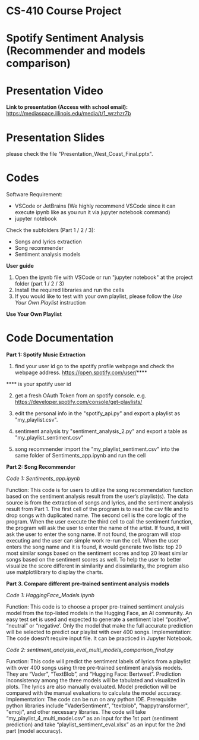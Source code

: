 # CS-410 Course Project
# Spotify Sentiment Analysis (Recommender and models comparison)

# Presentation Video
**Link to presentation (Access with school email):**
https://mediaspace.illinois.edu/media/t/1_wrzhzr7b

# Presentation Slides
please check the file "Presentation_West_Coast_Final.pptx".

# Codes
  Software Requirement:
  - VSCode or JetBrains (We highly recommend VSCode since it can execute ipynb like as you run it via jupyter notebook command)
  - jupyter notebook 

Check the subfolders (Part 1 / 2 / 3):
- Songs and lyrics extraction
- Song recommender
- Sentiment analysis models

**User guide**
1. Open the ipynb file with VSCode or run "jupyter notebook" at the project folder (part 1 / 2 / 3)
2. Install the required libraries and run the cells
3. If you would like to test with your own playlist, please follow the *Use Your Own Playlist* instruction


**Use Your Own Playlist**


# Code Documentation

**Part 1: Spotify Music Extraction**
1. find your user id
go to the spotify profile webpage and check the webpage address. https://open.spotify.com/user/****

**** is your spotify user id 

2. get a fresh OAuth Token
from an spotify console. e.g. https://developer.spotify.com/console/get-playlists/

3. edit the personal info in the "spotify_api.py" and export a playlist as "my_playlist.csv". 

4. sentiment analysis
try "sentiment_analysis_2.py" and export a table as "my_playlist_sentiment.csv"

5. song recommender
import the "my_playlist_sentiment.csv" into the same folder of Sentiments_app.ipynb and run the cell

**Part 2: Song Recommender**

*Code 1: Sentiments_app.ipynb*

Function: This code is for users to utilize the song recommendation function based on the sentiment analysis result from the user’s playlist(s). The data source is from the extraction of songs and lyrics, and the sentiment analysis result from Part 1. The first cell of the program is to read the csv file and to drop songs with duplicated name. The second cell is the core logic of the program. When the user execute the third cell to call the sentiment function, the program will ask the user to enter the name of the artist. If found, it will ask the user to enter the song name. If not found, the program will stop executing and the user can simple work re-run the cell. When the user enters the song name and it is found, it would generate two lists: top 20 most similar songs based on the sentiment scores and top 20 least similar songs based on the sentiment scores as well. To help the user to better visualize the score different in similarity and dissimilarity, the program also use matplotlibrary to display the charts. 

**Part 3. Compare different pre-trained sentiment analysis models**

*Code 1: HaggingFace_Models.ipynb*

Function: This code is to choose a proper pre-trained sentiment analysis model from the top-listed models in the Hugging Face, an AI community. An easy test set is used and expected to generate a sentiment label “positive”, “neutral” or “negative’. Only the model that make the full accurate prediction will be selected to predict our playlist with over 400 songs. 
Implementation: The code doesn’t require input file. It can be practiced in Jupyter Notebook. 

*Code 2: sentiment_analysis_eval_multi_models_comparison_final.py*

Function: This code will predict the sentiment labels of lyrics from a playlist with over 400 songs using three pre-trained sentiment analysis models. They are “Vader”, “TextBlob”, and “Hugging Face: Bertweet”. Prediction inconsistency among the three models will be tabulated and visualized in plots. The lyrics are also manually evaluated. Model prediction will be compared with the manual evaluations to calculate the model accuracy. 
Implementation: The code can be run on any python IDE. Prerequisite python libraries include ”VaderSentiment", "textblob", "happytransformer", "emoji", and other necessary libraries. The code will take “my_playlist_4_multi_model.csv” as an input for the 1st part (sentiment prediction) and take “playlist_sentiment_eval.xlsx” as an input for the 2nd part (model accuracy).


